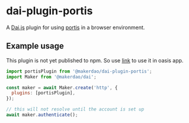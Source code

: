# dai-plugin-portis

A [Dai.js][daijs] plugin for using [portis](portis.io/) in a browser environment.

## Example usage

This plugin is not yet published to npm. So use [link](https://www.npmjs.com/package/link) to use it in oasis app.

```js
import portisPlugin from '@makerdao/dai-plugin-portis';
import Maker from '@makerdao/dai';

const maker = await Maker.create('http', {
  plugins: [portisPlugin],
});

// this will not resolve until the account is set up
await maker.authenticate();

```

[daijs]: https://github.com/makerdao/dai.js
